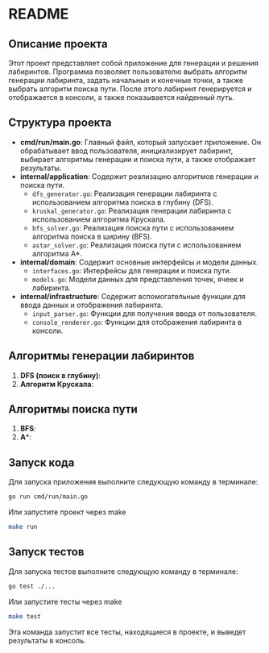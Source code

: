 # README

## Описание проекта

Этот проект представляет собой приложение для генерации и решения лабиринтов. Программа позволяет пользователю выбрать алгоритм генерации лабиринта, задать начальные и конечные точки, а также выбрать алгоритм поиска пути. После этого лабиринт генерируется и отображается в консоли, а также показывается найденный путь.

## Структура проекта

- **cmd/run/main.go**: Главный файл, который запускает приложение. Он обрабатывает ввод пользователя, инициализирует лабиринт, выбирает алгоритмы генерации и поиска пути, а также отображает результаты.
- **internal/application**: Содержит реализацию алгоритмов генерации и поиска пути.
    - `dfs_generator.go`: Реализация генерации лабиринта с использованием алгоритма поиска в глубину (DFS).
    - `kruskal_generator.go`: Реализация генерации лабиринта с использованием алгоритма Крускала.
    - `bfs_solver.go`: Реализация поиска пути с использованием алгоритма поиска в ширину (BFS).
    - `astar_solver.go`: Реализация поиска пути с использованием алгоритма A*.
- **internal/domain**: Содержит основные интерфейсы и модели данных.
    - `interfaces.go`: Интерфейсы для генерации и поиска пути.
    - `models.go`: Модели данных для представления точек, ячеек и лабиринта.
- **internal/infrastructure**: Содержит вспомогательные функции для ввода данных и отображения лабиринта.
    - `input_parser.go`: Функции для получения ввода от пользователя.
    - `console_renderer.go`: Функции для отображения лабиринта в консоли.

## Алгоритмы генерации лабиринтов

1. **DFS (поиск в глубину)**:
2. **Алгоритм Крускала**: 

## Алгоритмы поиска пути

1. **BFS**: 
2. **A***: 

## Запуск кода

Для запуска приложения выполните следующую команду в терминале:

```bash
go run cmd/run/main.go
```

Или запустите проект через make
```bash
make run
```

## Запуск тестов

Для запуска тестов выполните следующую команду в терминале:

```bash
go test ./...
```

Или запустите тесты через make
```bash
make test 
```

Эта команда запустит все тесты, находящиеся в проекте, и выведет результаты в консоль.